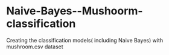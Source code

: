 # Naive-Bayes--Mushoorm-classification
Creating the classification models( including Naive Bayes) with mushroom.csv dataset
